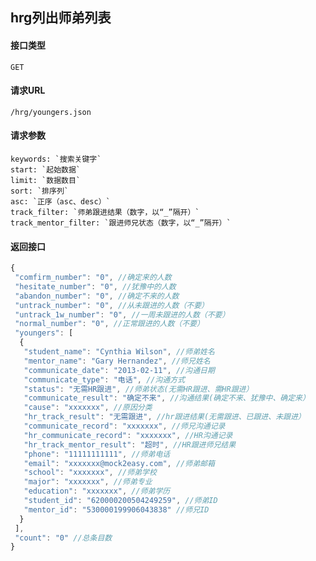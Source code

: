 ## hrg列出师弟列表
#### 接口类型
	GET
#### 请求URL
	/hrg/youngers.json
#### 请求参数
	keywords: `搜索关键字`
	start: `起始数据`
	limit: `数据数目`
	sort: `排序列`
	asc: `正序（asc、desc）`
	track_filter: `师弟跟进结果（数字，以“_”隔开）`
	track_mentor_filter: `跟进师兄状态（数字，以“_”隔开）`
#### 返回接口
```js
{
 "comfirm_number": "0", //确定来的人数
 "hesitate_number": "0", //犹豫中的人数
 "abandon_number": "0", //确定不来的人数
 "untrack_number": "0", //从未跟进的人数（不要）
 "untrack_1w_number": "0", //一周未跟进的人数（不要）
 "normal_number": "0", //正常跟进的人数（不要）
 "youngers": [
  {
   "student_name": "Cynthia Wilson", //师弟姓名
   "mentor_name": "Gary Hernandez", //师兄姓名
   "communicate_date": "2013-02-11", //沟通日期
   "communicate_type": "电话", //沟通方式
   "status": "无需HR跟进", //师弟状态(无需HR跟进、需HR跟进）
   "communicate_result": "确定不来", //沟通结果(确定不来、犹豫中、确定来）
   "cause": "xxxxxxx", //原因分类
   "hr_track_result": "无需跟进", //hr跟进结果(无需跟进、已跟进、未跟进）
   "communicate_record": "xxxxxxx", //师兄沟通记录
   "hr_communicate_record": "xxxxxxx", //HR沟通记录
   "hr_track_mentor_result": "超时", //HR跟进师兄结果
   "phone": "11111111111", //师弟电话
   "email": "xxxxxxx@mock2easy.com", //师弟邮箱
   "school": "xxxxxxx", //师弟学校
   "major": "xxxxxxx", //师弟专业
   "education": "xxxxxxx", //师弟学历
   "student_id": "620000200504249259", //师弟ID
   "mentor_id": "530000199906043838" //师兄ID
  }
 ],
 "count": "0" //总条目数
}
```